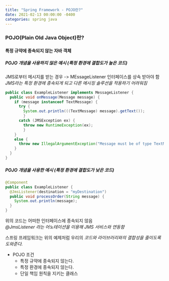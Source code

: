```yaml
---
title: "Spring Framework - POJO란?"
date: 2021-02-13 00:00:00 -0400
categories: spring java
---
```

### POJO(Plain Old Java Object)란? 
#### 특정 규약에 종속되지 않는 자바 객체

##### POJO 개념을 사용하지 않은 예시 (특정 환경에 결합도가 높은 코드)  
JMS로부터 메시지를 받는 경우 -> MEssageListener 인터페이스를 상속 받아야 함
_JMS라는 특정 환경에 종속되게 되고 다른 메시징 솔루션을 적용하기 어려워짐_  
~~~java
public class ExampleListener implements MessageListener {
  public void onMessage(Message message) {
    if (message instanceof TextMessage) {
      try {
        System.out.println(((TextMessage) message).getText());
        }
      catch (JMSException ex) {
        throw new RuntimeException(ex);
        }
    }
    else {
      throw new IllegalArgumentException("Message must be of type TextMessage");
    }
  }
}
~~~

##### POJO 개념을 사용한 예시 (특정 환경에 결합도가 낮은 코드)
~~~java
@Component
public class ExampleListener {
  @JmsListener(destination = "myDestination")
  public void processOrder(String message) {
    System.out.println(message);
  }
}
~~~
위의 코드는 어떠한 인터페이스에 종속되지 않음  
_@JmsListener 라는 어노테이션을 이용해 JMS 서비스와 연동함_  

스프링 프레임워크는 위의 예제처럼 우리의 *코드와 라이브러리와의 결합성을 줄이도록 도와준다.*  

+ POJO 조건
  - 특정 규약에 종속되지 않는다.
  - 특정 환경에 종속되지 않는다.
  - 단일 책임 원칙을 지키는 클래스
 
